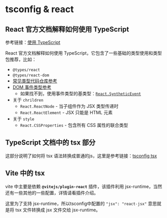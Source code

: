 # tsconfig & react

## React 官方文档解释如何使用 TypeScript

参考链接：[使用 TypeScript](https://react.dev/learn/typescript) 

 React 官方文档解释如何使用 TypeScript，它包含了一些基础的类型使用和类型包推荐，比如：

- `@types/react`
- `@types/react-dom`
- [常见类型代码仓库参考](https://github.com/DefinitelyTyped/DefinitelyTyped/blob/master/types/react/index.d.ts)
- [DOM 事件类型参考](https://github.com/DefinitelyTyped/DefinitelyTyped/blob/b580df54c0819ec9df62b0835a315dd48b8594a9/types/react/index.d.ts#L1247C1-L1373)
    - 如果找不到，使用事件类型的基类型：[`React.SyntheticEvent`](tsconfig%20&%20react%20c89d138b06064fd3ab0f86ac1f1fc176.md)
- 关于 `chrildren`
    - `React.ReactNode`  - 当子组件作为 JSX 类型传递时
    - `React.ReactElement` - JSX 只能是 HTML 元素
- 关于 `style`
    - `React.CSSProperties` - 包含所有 CSS 属性的联合类型

## TypeScript 文档中的 tsx 部分

这部分说明了如何将 tsx 语法转换成普通的js，这里是参考链接：[tsconfig tsx](https://www.typescriptlang.org/tsconfig/#jsx)

## Vite 中的 tsx

vite 中主要是依赖 **`@vitejs/plugin-react`**  插件，该插件利用 jsx-runtime，当然还有一些其他的一些配置，详情请看插件介绍。

这里为了支持 jsx-runtime，所以tsconfig中配置的 `"jsx": "react-jsx"` 意思就是将 tsx 文件转换成 jsx 文件交给 jsx-runtime。